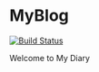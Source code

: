 # MyBlog
[![Build Status](passing.svg)](https://travis-ci.com/MikeoPerfect/MyBlog)

Welcome to My Diary 

